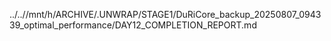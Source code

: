../..//mnt/h/ARCHIVE/.UNWRAP/STAGE1/DuRiCore_backup_20250807_094339_optimal_performance/DAY12_COMPLETION_REPORT.md